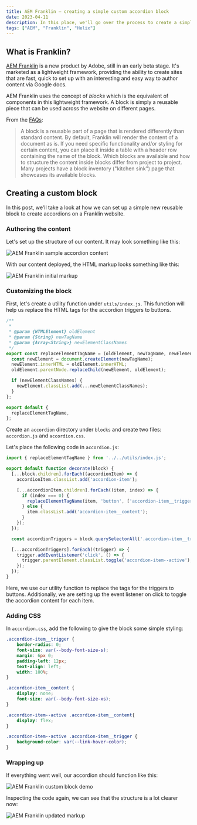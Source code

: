 ```yaml
---
title: AEM Franklin — creating a simple custom accordion block
date: 2023-04-11
description: In this place, we'll go over the process to create a simple accordion block in Franklin.
tags: ["AEM", "Franklin", "Helix"]
---
```


## What is Franklin?

[AEM Franklin](https://www.hlx.live/home) is a new product by Adobe, still in an early beta stage. It's marketed as a lightweight framework, providing the ability to create sites that are fast, quick to set up with an interesting and easy way to author content via Google docs.

AEM Franklin uses the concept of _blocks_ which is the equivalent of components in this lightweight framework. A block is simply a reusable piece that can be used across the website on different pages.

From the [FAQs](https://www.hlx.live/docs/faq):

> A block is a reusable part of a page that is rendered differently than standard content. By default, Franklin will render the content of a document as is. If you need specific functionality and/or styling for certain content, you can place it inside a table with a header row containing the name of the block. Which blocks are available and how to structure the content inside blocks differ from project to project. Many projects have a block inventory ("kitchen sink") page that showcases its available blocks.

## Creating a custom block

In this post, we'll take a look at how we can set up a simple new reusable block to create accordions on a Franklin website.

### Authoring the content

Let's set up the structure of our content. It may look something like this:

![AEM Franklin sample accordion content](/images/posts/aem-franklin-simple-custom-accordion-block/franklin-accordion-sample-content.png)

With our content deployed, the HTML markup looks something like this:

![AEM Franklin initial markup](/images/posts/aem-franklin-simple-custom-accordion-block/franklin-accordion-initial-markup.png)

### Customizing the block

First, let's create a utility function under `utils/index.js`. This function will help us replace the HTML tags for the accordion triggers to buttons.

```js
/**
 *
 * @param {HTMLElement} oldElement
 * @param {String} newTagName
 * @param {Array<String>} newElementClassNames
 */
export const replaceElementTagName = (oldElement, newTagName, newElementClassNames) => {
  const newElement = document.createElement(newTagName);
  newElement.innerHTML = oldElement.innerHTML;
  oldElement.parentNode.replaceChild(newElement, oldElement);

  if (newElementClassNames) {
    newElement.classList.add(...newElementClassNames);
  }
};

export default {
  replaceElementTagName,
};
```

Create an `accordion` directory under `blocks` and create two files: `accordion.js` and `accordion.css`.

Let's place the following code in `accordion.js`:

```js
import { replaceElementTagName } from '../../utils/index.js';

export default function decorate(block) {
  [...block.children].forEach((accordionItem) => {
    accordionItem.classList.add('accordion-item');

    [...accordionItem.children].forEach((item, index) => {
      if (index === 0) {
        replaceElementTagName(item, 'button', ['accordion-item__trigger']);
      } else {
        item.classList.add('accordion-item__content');
      }
    });
  });

  const accordionTriggers = block.querySelectorAll('.accordion-item__trigger');

  [...accordionTriggers].forEach((trigger) => {
    trigger.addEventListener('click', () => {
      trigger.parentElement.classList.toggle('accordion-item--active');
    });
  });
}

```

Here, we use our utility function to replace the tags for the triggers to buttons. Additionally, we are setting up the event listener on click to toggle the accordion content for each item.

### Adding CSS

In `accordion.css`, add the following to give the block some simple styling:

```css
.accordion-item__trigger {
    border-radius: 0;
    font-size: var(--body-font-size-s);
    margin: 6px 0;
    padding-left: 12px;
    text-align: left;
    width: 100%;
}

.accordion-item__content {
    display: none;
    font-size: var(--body-font-size-xs);
}

.accordion-item--active .accordion-item__content{
    display: flex;
}

.accordion-item--active .accordion-item__trigger {
    background-color: var(--link-hover-color);
}
```

### Wrapping up

If everything went well, our accordion should function like this:

![AEM Franklin custom block demo](/images/posts/aem-franklin-simple-custom-accordion-block/franklin-accordion-demo.gif)

Inspecting the code again, we can see that the structure is a lot clearer now:

![AEM Franklin updated markup](/images/posts/aem-franklin-simple-custom-accordion-block/franklin-accordion-updated-markup.png)
